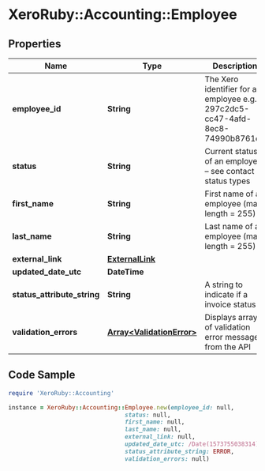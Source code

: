 # XeroRuby::Accounting::Employee

## Properties

Name | Type | Description | Notes
------------ | ------------- | ------------- | -------------
**employee_id** | **String** | The Xero identifier for an employee e.g. 297c2dc5-cc47-4afd-8ec8-74990b8761e9 | [optional] 
**status** | **String** | Current status of an employee – see contact status types | [optional] 
**first_name** | **String** | First name of an employee (max length &#x3D; 255) | [optional] 
**last_name** | **String** | Last name of an employee (max length &#x3D; 255) | [optional] 
**external_link** | [**ExternalLink**](ExternalLink.md) |  | [optional] 
**updated_date_utc** | **DateTime** |  | [optional] 
**status_attribute_string** | **String** | A string to indicate if a invoice status | [optional] 
**validation_errors** | [**Array&lt;ValidationError&gt;**](ValidationError.md) | Displays array of validation error messages from the API | [optional] 

## Code Sample

```ruby
require 'XeroRuby::Accounting'

instance = XeroRuby::Accounting::Employee.new(employee_id: null,
                                 status: null,
                                 first_name: null,
                                 last_name: null,
                                 external_link: null,
                                 updated_date_utc: /Date(1573755038314)/,
                                 status_attribute_string: ERROR,
                                 validation_errors: null)
```


